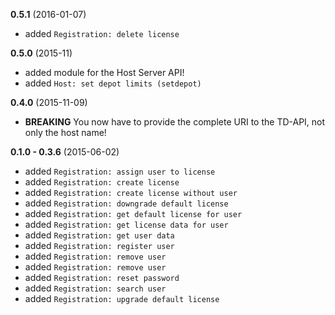 **0.5.1** (2016-01-07)

* added `Registration: delete license`


**0.5.0** (2015-11)

* added module for the Host Server API!
* added `Host: set depot limits (setdepot)`


**0.4.0** (2015-11-09)

* **BREAKING** You now have to provide the complete URI to the TD-API, not only the host name!


**0.1.0 - 0.3.6** (2015-06-02)

* added `Registration: assign user to license`
* added `Registration: create license`
* added `Registration: create license without user`
* added `Registration: downgrade default license`
* added `Registration: get default license for user`
* added `Registration: get license data for user`
* added `Registration: get user data`
* added `Registration: register user`
* added `Registration: remove user`
* added `Registration: remove user`
* added `Registration: reset password`
* added `Registration: search user`
* added `Registration: upgrade default license`
